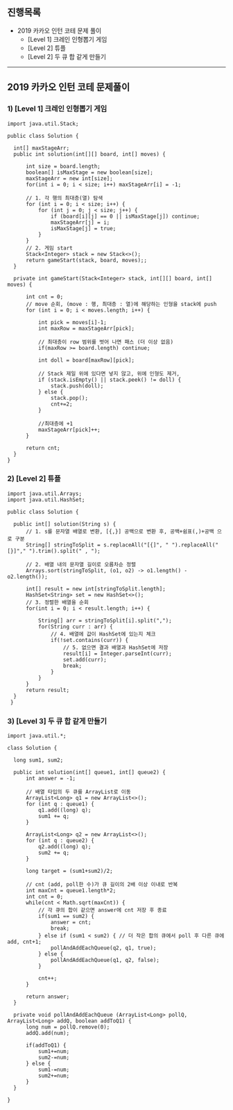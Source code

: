 ## 진행목록
- 2019 카카오 인턴 코테 문제 풀이
  - [Level 1] 크레인 인형뽑기 게임
  - [Level 2] 튜플
  - [Level 2] 두 큐 합 같게 만들기
 
---

## 2019 카카오 인턴 코테 문제풀이

### 1) [Level 1] 크레인 인형뽑기 게임

    import java.util.Stack;

    public class Solution {
  
      int[] maxStageArr;
      public int solution(int[][] board, int[] moves) {
  
          int size = board.length;
          boolean[] isMaxStage = new boolean[size];
          maxStageArr = new int[size];
          for(int i = 0; i < size; i++) maxStageArr[i] = -1;
  
          // 1. 각 행의 최대층(열) 탐색
          for (int i = 0; i < size; i++) {
              for (int j = 0; j < size; j++) {
                  if (board[i][j] == 0 || isMaxStage[j]) continue;
                  maxStageArr[j] = i;
                  isMaxStage[j] = true;
              }
          }
          // 2. 게임 start
          Stack<Integer> stack = new Stack<>();
          return gameStart(stack, board, moves);;
      }
  
      private int gameStart(Stack<Integer> stack, int[][] board, int[] moves) {
  
          int cnt = 0;
          // move 순회, (move : 행, 최대층 : 열)에 해당하는 인형을 stack에 push
          for (int i = 0; i < moves.length; i++) {
  
              int pick = moves[i]-1;
              int maxRow = maxStageArr[pick];
  
              // 최대층이 row 범위를 벗어 나면 패스 (더 이상 없음)
              if(maxRow >= board.length) continue;
  
              int doll = board[maxRow][pick];
  
              // Stack 제일 위에 있다면 넣지 않고, 위에 인형도 제거,
              if (stack.isEmpty() || stack.peek() != doll) {
                  stack.push(doll);
              } else {
                  stack.pop();
                  cnt+=2;
              }
  
              //최대층에 +1
              maxStageArr[pick]++;
          }
          
          return cnt;
      }
    }

### 2) [Level 2] 튜플

    import java.util.Arrays;
    import java.util.HashSet;

    public class Solution {
  
      public int[] solution(String s) {
          // 1. s를 문자열 배열로 변환, [{,}] 공백으로 변환 후, 공백+쉼표(,)+공백 으로 구분
          String[] stringToSplit = s.replaceAll("[{]", " ").replaceAll("[}]"," ").trim().split(" , ");
  
          // 2. 배열 내의 문자열 길이로 오름차순 정렬
          Arrays.sort(stringToSplit, (o1, o2) -> o1.length() - o2.length());
  
          int[] result = new int[stringToSplit.length];
          HashSet<String> set = new HashSet<>();
          // 3. 정렬한 배열을 순회
          for(int i = 0; i < result.length; i++) {
  
              String[] arr = stringToSplit[i].split(",");
              for(String curr : arr) {
                  // 4. 배열에 값이 HashSet에 있는지 체크
                  if(!set.contains(curr)) {
                      // 5. 없으면 결과 배열과 HashSet에 저장
                      result[i] = Integer.parseInt(curr);
                      set.add(curr);
                      break;
                  }
              }
          }
          return result;
      }
     }
     
### 3) [Level 3] 두 큐 합 같게 만들기

    import java.util.*;

    class Solution {
      
      long sum1, sum2;
      
      public int solution(int[] queue1, int[] queue2) {
          int answer = -1;
          
          // 배열 타입의 두 큐를 ArrayList로 이동
          ArrayList<Long> q1 = new ArrayList<>();
          for (int q : queue1) {
              q1.add((long) q);
              sum1 += q;
          }
          
          ArrayList<Long> q2 = new ArrayList<>();
          for (int q : queue2) {
              q2.add((long) q);
              sum2 += q;
          }
          
          long target = (sum1+sum2)/2;
          
          // cnt (add, poll한 수)가 큐 길이의 2배 이상 이내로 반복
          int maxCnt = queue1.length*2;
          int cnt = 0;
          while(cnt < Math.sqrt(maxCnt)) {
              // 각 큐의 합이 같으면 answer에 cnt 저장 후 종료
              if(sum1 == sum2) {
                  answer = cnt;
                  break;
              } else if (sum1 < sum2) { // 더 작은 합의 큐에서 poll 후 다른 큐에 add, cnt+1;
                  pollAndAddEachQueue(q2, q1, true);
              } else {
                  pollAndAddEachQueue(q1, q2, false);
              }
              
              cnt++;
          }
          
          return answer;
      }
      
      private void pollAndAddEachQueue (ArrayList<Long> pollQ, ArrayList<Long> addQ, boolean addToQ1) {
          long num = pollQ.remove(0);
          addQ.add(num);
          
          if(addToQ1) {
              sum1+=num;
              sum2-=num;
          } else {
              sum1-=num;
              sum2+=num;
          }
      }
     
    }

